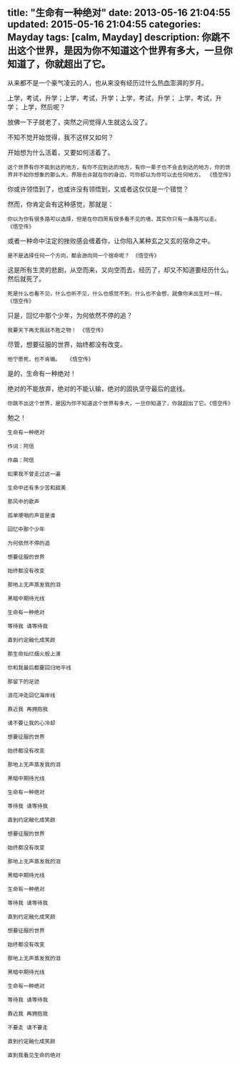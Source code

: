 title: "生命有一种绝对"
date: 2013-05-16 21:04:55
updated: 2015-05-16 21:04:55
categories: Mayday
tags: [calm, Mayday]
description: 你跳不出这个世界，是因为你不知道这个世界有多大，一旦你知道了，你就超出了它。
---

从来都不是一个豪气凌云的人，也从来没有经历过什么热血澎湃的岁月。

上学，考试，升学；上学，考试，升学；上学，考试，升学； 上学，考试，升学；  上学，然后呢？

放佛一下子就老了，突然之间觉得人生就这么没了。

不知不觉开始觉得，我不这样又如何？

开始想为什么活着，又要如何活着了。

```
这个世界有你不能到达的地方，有你不应到达的地方，有你一辈子也不会去到达的地方，你的世界并不如你想象的那么大，界限也许就在你的身边，可你却以为你可以去任何地方。 《悟空传》
```

你或许领悟到了，也或许没有领悟到，又或者这仅仅是一个错觉？

然而，你肯定会有这种感觉，那就是：

```
你以为你有很多路可以选择，但是在你四周有很多看不见的墙，其实你只有一条路可以走。 《悟空传》
```

或者一种命中注定的挫败感会缠着你，让你陷入某种玄之又玄的宿命之中。

```
是不是选择任何一个方向，都会游向同一个宿命呢？ 《悟空传》
```

这是所有生灵的悲剧，从空而来，又向空而去，经历了，却又不知道要经历什么。然后就死了。

```
死是什么也看不见，什么也听不见，什么也感觉不到，什么也不会想，就像你未出生时一样。 《悟空传》
```

只是，回忆中那个少年，为何依然不停的追？

```
我要天下再无我战不胜之物！ 《悟空传》
```

尽管，想要征服的世界，始终都没有改变。

```
他宁愿死，也不肯输。  《悟空传》 
```

是的，生命有一种绝对！

绝对的不能放弃，绝对的不能认输，绝对的固执坚守最后的底线。

```
你跳不出这个世界，是因为你不知道这个世界有多大，一旦你知道了，你就超出了它。《悟空传》
```

勉之！

```
生命有一种绝对

作词：阿信

作曲：阿信

如果我不曾走过这一遍

生命中还有多少苦和甜美

那风中的歌声

孤单哽咽的声音是谁

回忆中那个少年

为何依然不停的追

想要征服的世界

始终都没有改变

那地上无声蒸发我的泪

黑暗中期待光线

生命有一种绝对

等待我 请等待我

直到约定融化成笑颜

那生命灿烂烟火般上演

你和我最后都要回归地平线

那留下的足迹

浪花冲走回忆海岸线

靠近我 再拥抱我

请不要让我的心冷却

想要征服的世界

始终都没有改变

那地上无声蒸发我的泪

黑暗中期待光线

生命有一种绝对

等待我 请等待我

直到约定融化成笑颜

想要征服的世界

始终都没有改变

那地上无声蒸发我的泪

黑暗中期待光线

生命有一种绝对

等待我 请等待我

直到约定融化成笑颜

想要征服的世界

始终都没有改变

那地上无声蒸发我的泪

黑暗中期待光线

生命有一种绝对

等待我 请等待我

靠近我 再拥抱我

不要走 请不要走

直到约定融化成笑颜

直到我看见生命的绝对
```
